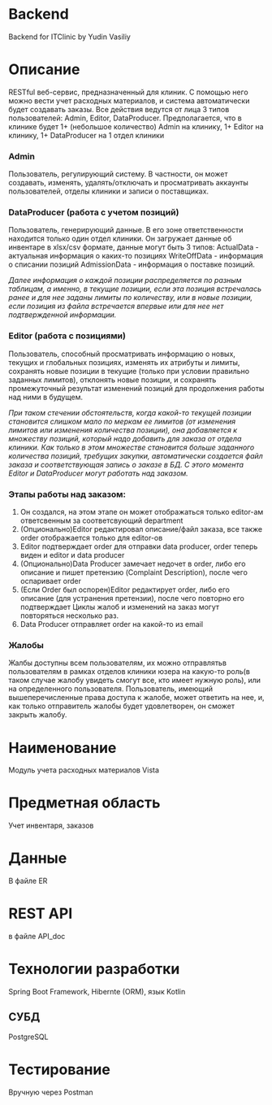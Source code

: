 # Backend
Backend for ITClinic by Yudin Vasiliy

# Описание
RESTful веб-сервис, предназначенный для клиник. С помощью него можно вести учет расходных материалов, и система автоматически будет создавать заказы.
Все действия ведутся от лица 3 типов пользователей: Admin, Editor, DataProducer.
Предполагается, что в клинике будет 1+ (небольшое количество) Admin на клинику, 1+ Editor на клинику, 1+ DataProducer на 1 отдел клиники

### Admin
Пользователь, регулирующий систему. В частности, он может создавать, изменять, удалять/отключать и просматривать аккаунты пользователей, отделы клиники и записи о поставщиках.

### DataProducer (работа с учетом позиций)
Пользователь, генерирующий данные. В его зоне ответственности находится только один отдел клиники. Он загружает данные об инвентаре в xlsx/csv формате, данные могут быть 3 типов:
ActualData - актуальная информация о каких-то позициях
WriteOffData - информация о списании позиций
AdmissionData - информация о поставке позиций. 

_Далее информация о каждой позиции распределяется по разным таблицам, а именно, в текущие позиции, если эта позиция встречалась ранее и для нее заданы лимиты по количеству, или в новые позиции, если позиция из файла встречается впервые или для нее нет подтвержденной информации._

### Editor (работа с позициями)
Пользователь, способный просматривать информацию о новых, текущих и глобальных позициях, изменять их атрибуты и лимиты, сохранять новые позиции в текущие (только при условии правильно заданных лимитов), отклонять новые позиции, и сохранять промежуточный результат изменений позиций для продолжения работы над ними в будущем.

_При таком стечении обстоятельств, когда какой-то текущей позиции становится слишком мало по меркам ее лимитов (от изменения лимитов или изменения количества позиции), она добавляется к множеству позиций, который надо добавить для заказа от отдела клиники. Как только в этом множестве становится больше заданного количества позиций, требущих закупки, автоматически создается файл заказа и соответствующая запись о заказе в БД.
С этого момента Editor и DataProducer могут работать над заказом._

### Этапы работы над заказом:
1. Он создался, на этом этапе он может отображаться только editor-ам ответсвенным за соответсвующий department
2. (Опционально)Editor редактировал описание/файл заказа, все также order отображается только для editor-ов
3. Editor подтверждает order для отправки data producer, order теперь виден и editor и data producer
4. (Опционально)Data Producer замечает недочет в order, либо его описание и пишет претензию (Complaint Description), после чего оспаривает order
5. (Если Order был оспорен)Editor редактирует order, либо его описание (для устранения претензии), после чего повторно его подтверждает
Циклы жалоб и изменений на заказ могут повторяться несколько раз.
6. Data Producer отправляет order на какой-то из email
### Жалобы
Жалбы доступны всем пользователям, их можно отправлятьв пользователям в рамках отделов клиники юзера на какую-то роль(в таком случае жалобу увидеть смогут все, кто имеет нужную роль), или на определенного пользователя.
Пользователь, имеющий вышеперечисленные права доступа к жалобе, может ответить на нее, и, как только отправитель жалобы будет удовлетворен, он сможет закрыть жалобу.
# Наименование
Модуль учета расходных материалов Vista
# Предметная область
Учет инвентаря, заказов
# Данные
В файле ER
# REST API
в файле API_doc
# Технологии разработки
Spring Boot Framework, Hibernte (ORM), язык Kotlin
## СУБД
PostgreSQL
# Тестирование
Вручную через Postman

